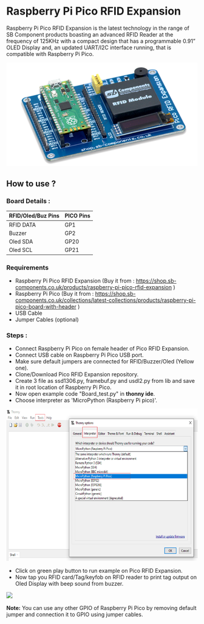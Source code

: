# Raspberry Pi Pico RFID Expansion

Raspberry Pi Pico RFID Expansion is the latest technology in the range of SB Component products boasting an advanced RFID Reader at the frequency of 125KHz with a compact design that has a programmable 0.91” OLED Display and, an updated UART/I2C interface running, that is compatible with Raspberry Pi Pico.

<img src="product-pic.png" />

## How to use ?

### Board Details :

| RFID/Oled/Buz Pins |PICO Pins |
| -------------      | -----    |
| RFID DATA          | GP1      |
| Buzzer             | GP2      |
| Oled SDA           | GP20     |
| Oled SCL           | GP21     |


### Requirements

* Raspberry Pi Pico RFID Expansion (Buy it from : https://shop.sb-components.co.uk/products/raspberry-pi-pico-rfid-expansion )
* Raspberry Pi Pico (Buy it from : https://shop.sb-components.co.uk/collections/latest-collections/products/raspberry-pi-pico-board-with-header  )
* USB Cable
* Jumper Cables (optional)

### Steps :

* Connect Raspberry Pi Pico on female header of Pico RFID Expansion.
* Connect USB cable on Raspberry Pi Pico USB port.
* Make sure default jumpers are connected for RFID/Buzzer/Oled (Yellow one).
* Clone/Download Pico RFID Expansion repository.
* Create 3 file as ssd1306.py, framebuf.py and usdl2.py from lib and save it in root location of Raspberry Pi Pico.
* Now open example code "Board_test.py" in <b>thonny ide</b>.
* Choose interpreter as 'MicroPython (Raspberry Pi pico)'.

<img src="images/thonny-interpreter.PNG" width="600" height="400" />

* Click on green play button to run example on Pico RFID Expansion.
* Now tap you RFID card/Tag/keyfob on RFID reader to print tag output on Oled Display with beep sound from buzzer.

<img src="https://cdn.shopify.com/s/files/1/1217/2104/files/My_Video_3_1024x1024.gif?v=1614942246" />

<b>Note:</b> You can use any other GPIO of Raspberry Pi Pico by removing default jumper and connection it to GPIO using jumper cables. 

